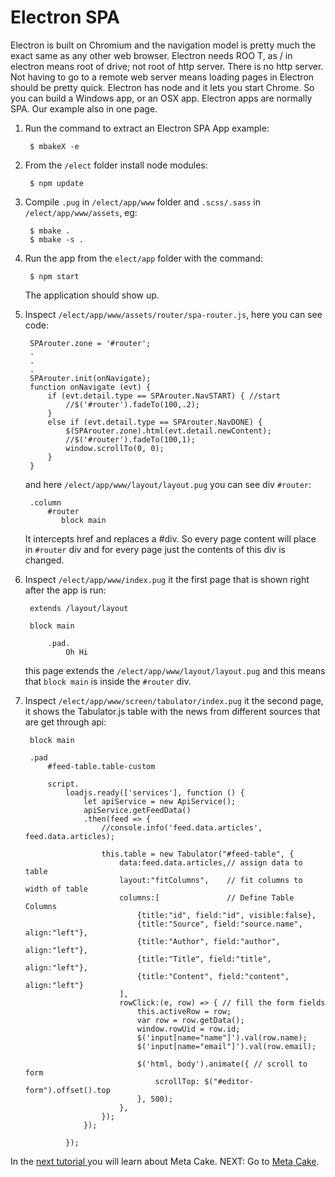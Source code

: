 # Electron SPA

Electron is built on Chromium and the navigation model is pretty much the exact same as any other web browser.
Electron needs ROO T, as / in electron means root of drive; not root of http server. There is no http server. Not having to go to a remote web server means loading pages in Electron should be pretty quick.
Electron has node and it lets you start Chrome. So you can build a Windows app, or an OSX app.
Electron apps are normally SPA. Our example also in one page.

1. Run the command to extract an Electron SPA App example:

        $ mbakeX -e

1. From the `/elect` folder install node modules:

        $ npm update

1. Compile `.pug` in `/elect/app/www` folder and `.scss/.sass` in `/elect/app/www/assets`, eg:

        $ mbake .
        $ mbake -s .

1. Run the app from the `elect/app` folder with the command:

        $ npm start

    The application should show up.

1. Inspect `/elect/app/www/assets/router/spa-router.js`, here you can see code:

        SPArouter.zone = '#router';
        .
        .
        .
        SPArouter.init(onNavigate);
        function onNavigate (evt) {
            if (evt.detail.type == SPArouter.NavSTART) { //start
                //$('#router').fadeTo(100,.2);
            }
            else if (evt.detail.type == SPArouter.NavDONE) {
                $(SPArouter.zone).html(evt.detail.newContent);
                //$('#router').fadeTo(100,1);
                window.scrollTo(0, 0);
            }
        }

    and here `/elect/app/www/layout/layout.pug` you can see div `#router`:

        .column
            #router
               block main

    It intercepts href and replaces a #div. So every page content will place in `#router` div and for every page just the contents of this div is changed.

1. Inspect `/elect/app/www/index.pug` it the first page that is shown right after the app is run:

        extends /layout/layout

        block main

            .pad.
                Oh Hi

    this page extends the `/elect/app/www/layout/layout.pug` and this means that `block main` is inside the `#router` div.

2. Inspect `/elect/app/www/screen/tabulator/index.pug` it the second page, it shows the Tabulator.js table with the news from different sources that are get through api:

        block main

        .pad
            #feed-table.table-custom

            script.
                loadjs.ready(['services'], function () {
                    let apiService = new ApiService();
                    apiService.getFeedData()
                    .then(feed => {
                        //console.info('feed.data.articles', feed.data.articles);

                        this.table = new Tabulator("#feed-table", {
                            data:feed.data.articles,// assign data to table
                            layout:"fitColumns",    // fit columns to width of table
                            columns:[               // Define Table Columns
                                {title:"id", field:"id", visible:false},
                                {title:"Source", field:"source.name", align:"left"},
                                {title:"Author", field:"author", align:"left"},
                                {title:"Title", field:"title", align:"left"},
                                {title:"Content", field:"content", align:"left"}
                            ],
                            rowClick:(e, row) => { // fill the form fields
                                this.activeRow = row;
                                var row = row.getData();
                                window.rowUid = row.id;
                                $('input[name="name"]').val(row.name);
                                $('input[name="email"]').val(row.email);

                                $('html, body').animate({ // scroll to form
                                    scrollTop: $("#editor-form").offset().top
                                }, 500);
                            },
                        });
                    });

                });

In the [next tutorial ](/meta-cake/) you will learn about Meta Cake.
NEXT: Go to [Meta Cake](/meta-cake/).